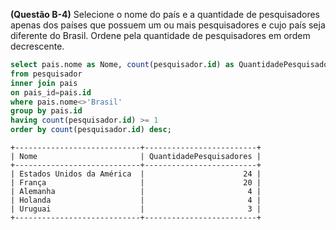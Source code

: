 **(Questão B-4)** Selecione o nome do país e a quantidade de pesquisadores apenas dos países que possuem um ou mais pesquisadores e cujo país seja diferente do Brasil. Ordene pela quantidade de pesquisadores em ordem decrescente.

```sql
select pais.nome as Nome, count(pesquisador.id) as QuantidadePesquisadores
from pesquisador
inner join pais
on pais_id=pais.id
where pais.nome<>'Brasil'
group by pais.id
having count(pesquisador.id) >= 1
order by count(pesquisador.id) desc;
```
```
+----------------------------+-------------------------+
| Nome                       | QuantidadePesquisadores |
+----------------------------+-------------------------+
| Estados Unidos da América  |                      24 |
| França                     |                      20 |
| Alemanha                   |                       4 |
| Holanda                    |                       4 |
| Uruguai                    |                       3 |
+----------------------------+-------------------------+
```
